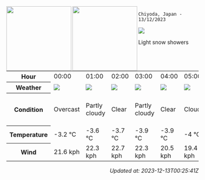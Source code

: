 <div><img align="left" height="170px" src="https://github-readme-stats.vercel.app/api?username=ryota-murakami&show_icons=true&theme=gotham" /><img align="left" height="170px" src="https://github-readme-stats.vercel.app/api/top-langs/?username=ryota-murakami&theme=gotham&layout=compact" /></div>



`Chiyoda, Japan - 13/12/2023`

<img src="https://cdn.weatherapi.com/weather/64x64/day/368.png"/>

Light snow showers


<table>
    <tr>
        <th>Hour</th>
        <td>00:00</td><td>01:00</td><td>02:00</td><td>03:00</td><td>04:00</td><td>05:00</td><td>06:00</td><td>07:00</td><td>08:00</td><td>09:00</td><td>10:00</td><td>11:00</td><td>12:00</td><td>13:00</td><td>14:00</td><td>15:00</td><td>16:00</td><td>17:00</td><td>18:00</td><td>19:00</td><td>20:00</td><td>21:00</td><td>22:00</td><td>23:00</td>
    </tr>
    <tr>
        <th>Weather</th>
        <td><img src="https://cdn.weatherapi.com/weather/64x64/night/122.png"></img></td><td><img src="https://cdn.weatherapi.com/weather/64x64/night/116.png"></img></td><td><img src="https://cdn.weatherapi.com/weather/64x64/night/113.png"></img></td><td><img src="https://cdn.weatherapi.com/weather/64x64/night/116.png"></img></td><td><img src="https://cdn.weatherapi.com/weather/64x64/night/113.png"></img></td><td><img src="https://cdn.weatherapi.com/weather/64x64/night/119.png"></img></td><td><img src="https://cdn.weatherapi.com/weather/64x64/night/116.png"></img></td><td><img src="https://cdn.weatherapi.com/weather/64x64/day/311.png"></img></td><td><img src="https://cdn.weatherapi.com/weather/64x64/day/326.png"></img></td><td><img src="https://cdn.weatherapi.com/weather/64x64/day/116.png"></img></td><td><img src="https://cdn.weatherapi.com/weather/64x64/day/326.png"></img></td><td><img src="https://cdn.weatherapi.com/weather/64x64/day/368.png"></img></td><td><img src="https://cdn.weatherapi.com/weather/64x64/day/371.png"></img></td><td><img src="https://cdn.weatherapi.com/weather/64x64/day/338.png"></img></td><td><img src="https://cdn.weatherapi.com/weather/64x64/day/368.png"></img></td><td><img src="https://cdn.weatherapi.com/weather/64x64/day/227.png"></img></td><td><img src="https://cdn.weatherapi.com/weather/64x64/night/323.png"></img></td><td><img src="https://cdn.weatherapi.com/weather/64x64/night/179.png"></img></td><td><img src="https://cdn.weatherapi.com/weather/64x64/night/368.png"></img></td><td><img src="https://cdn.weatherapi.com/weather/64x64/night/227.png"></img></td><td><img src="https://cdn.weatherapi.com/weather/64x64/night/227.png"></img></td><td><img src="https://cdn.weatherapi.com/weather/64x64/night/227.png"></img></td><td><img src="https://cdn.weatherapi.com/weather/64x64/night/332.png"></img></td><td><img src="https://cdn.weatherapi.com/weather/64x64/night/338.png"></img></td>
    </tr>
    <tr>
        <th>Condition</th>
        <td width="200px">Overcast</td><td width="200px">Partly cloudy</td><td width="200px">Clear</td><td width="200px">Partly cloudy</td><td width="200px">Clear</td><td width="200px">Cloudy</td><td width="200px">Partly cloudy</td><td width="200px">Light freezing rain</td><td width="200px">Light snow</td><td width="200px">Partly cloudy</td><td width="200px">Light snow</td><td width="200px">Light snow showers</td><td width="200px">Moderate or heavy snow showers</td><td width="200px">Heavy snow</td><td width="200px">Light snow showers</td><td width="200px">Blowing snow</td><td width="200px">Patchy light snow</td><td width="200px">Patchy snow possible</td><td width="200px">Light snow showers</td><td width="200px">Blowing snow</td><td width="200px">Blowing snow</td><td width="200px">Blowing snow</td><td width="200px">Moderate snow</td><td width="200px">Heavy snow</td>
    </tr>
    <tr>
        <th>Temperature</th>
        <td>-3.2 °C</td><td>-3.6 °C</td><td>-3.7 °C</td><td>-3.9 °C</td><td>-3.9 °C</td><td>-4 °C</td><td>-4.1 °C</td><td>-4.2 °C</td><td>-4 °C</td><td>-3 °C</td><td>-2.8 °C</td><td>-2.9 °C</td><td>-3.2 °C</td><td>-4 °C</td><td>-3.2 °C</td><td>-3.9 °C</td><td>-4.7 °C</td><td>-5.2 °C</td><td>-5.3 °C</td><td>-5.4 °C</td><td>-5.4 °C</td><td>-5.7 °C</td><td>-5.9 °C</td><td>-6.1 °C</td>
    </tr>
    <tr>
        <th>Wind</th>
        <td>21.6 kph</td><td>22.3 kph</td><td>22.7 kph</td><td>22.3 kph</td><td>20.5 kph</td><td>19.4 kph</td><td>18 kph</td><td>14 kph</td><td>14.8 kph</td><td>20.2 kph</td><td>25.2 kph</td><td>23 kph</td><td>24.1 kph</td><td>25.6 kph</td><td>27.4 kph</td><td>29.5 kph</td><td>26.3 kph</td><td>27.7 kph</td><td>27 kph</td><td>27.7 kph</td><td>30.6 kph</td><td>28.1 kph</td><td>25.6 kph</td><td>23.8 kph</td>
    </tr>
</table>


<div align="right">

*Updated at: 2023-12-13T00:25:41Z*

</div>

